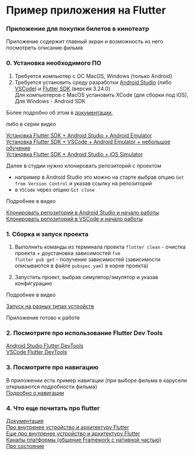 # Пример приложения на Flutter

### Приложение для покупки билетов в кинотеатр

Приложение содержит главный экран и возможность из него посмотреть описание фильма

### 0. Установка необходимого ПО

1. Требуется компьютер с ОС MacOS, Windows (только Android)
2. Требуется установить среду разработки [Android Studio](https://developer.android.com/studio?hl=ru) (либо [VSCode](https://code.visualstudio.com/download)) и [Flutter SDK](https://flutter-ko.dev/development/tools/sdk/releases) (версия 3.24.0)  
   Для компьютеров с MacOS установить XCode (для сборки под iOS),  
   Для Windows - Android SDK

Более подробно об этом в [документации](https://docs.flutter.dev/get-started/install),

либо в серии видео

[Установка Flutter SDK + Android Studio + Android Emulator](https://www.youtube.com/watch?v=l-SzzTV60Aw)  
[Установка Flutter SDK + VSCode + Android Emulator + небольшое обучение](https://www.youtube.com/watch?v=SZDF1Y1K1UE)  
[Установка Flutter SDK + Android Studio + iOS Simulator](https://www.youtube.com/watch?v=d9o3j-tZxSw)

Далее в студии нужно клонировать репозиторий с проектом
- например в Android Studio это можно на старте выбрав опцию `Get from Version Control` и указав ссылку на репозиторий
- в `VSCode` через опцию `Git clone`

Подробнее в видео

[Клонировать репозиторий в Android Studio и начало работы](https://www.youtube.com/watch?v=eHrUk_YhrAI)  
[Клонировать репозиторий в VSCode и начало работы](https://www.youtube.com/watch?v=XIm7ofsCEH4)

### 1. Сборка и запуск проекта

1. Выполнить команды из терминала проекта
   `flutter clean` - очистка проекта + доустановка зависимостей `fvm`  
   `flutter pub get` - получение зависимостей (зависимости описываются в файле `pubspec.yaml` в корне проекта)

2. Запустить проект, выбрав симулятор/эмулятор и указав конфигурацию

Подробнее в видео

[Запуск на разных типах устройств](https://www.youtube.com/watch?v=lvq0J1W8OEY)

Приложение готово к работе

### 2. Посмотрите про использование Flutter Dev Tools

[Android Studio Flutter DevTools](https://www.youtube.com/watch?v=b4dCHbINmyk)  
[VSCode Flutter DevTools](https://www.youtube.com/watch?v=b4dCHbINmyk)

### 3. Посмотрите про навигацию
В приложении есть пример навигации (при выборе фильма в карусели открываются подробности фильма)  
[Подробно о навигации](https://www.youtube.com/watch?v=C8Qbk9PQR7M)

### 4. Что еще почитать про flutter
[Документация](https://docs.flutter.dev)  
[Про внутренее устройство и архитектуру Flutter](https://habr.com/ru/companies/ligastavok/articles/548662)  
[Еще про внутренее устройство и архитектуру Flutter](https://habr.com/ru/companies/otus/articles/808235)  
[Каналы платформы (общение Framework с нативной частью)](https://habr.com/ru/articles/666272)  
[Про состояние](https://habr.com/ru/articles/424765)
